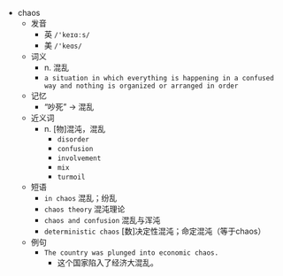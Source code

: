 - chaos
  - 发音
    - 英 `/'keɪɑːs/`
    - 美 `/'keɑs/`
  - 词义
    - n. 混乱
    - `a situation in which everything is happening in a confused way and nothing is organized or arranged in order`
  - 记忆
    - “吵死” → 混乱
  - 近义词
    - n. [物]混沌，混乱
      - `disorder`
      - `confusion`
      - `involvement`
      - `mix`
      - `turmoil`
  - 短语
    - `in chaos` 混乱；纷乱 
    - `chaos theory` 混沌理论 
    - `chaos and confusion` 混乱与浑沌 
    - `deterministic chaos` [数]决定性混沌；命定混沌（等于chaos） 
  - 例句
    - `The country was plunged into economic chaos.`
      - 这个国家陷入了经济大混乱。


